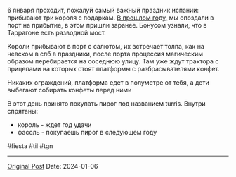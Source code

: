 6 января проходит, пожалуй самый важный праздник испании: прибывают три короля с подаркам. [В прошлом году,](807.md) мы опоздали в порт на прибытие, в этом пришли заранее. Бонусом узнали, что в Таррагоне есть разводной мост.

Короли прибывают в порт с салютом, их встречает толпа, как на невском в спб в праздники, после порта процессия магическим образом перебирается на соседнюю улицу. Там уже ждут трактора с прицепами на которых стоят платформы с разбрасывателями конфет. 

Никаких ограждений, платформа едет в полуметре от тебя, а дети выбегают собирать конфеты перед ними

В этот день принято покупать пирог под названием turris. Внутри спрятаны:
- король - ждет год удачи
- фасоль - покупаешь пирог в следующем году

#fiesta #til #tgn

---
[Original Post](https://t.me/lev2tarragona/1853)
Date: 2024-01-06
